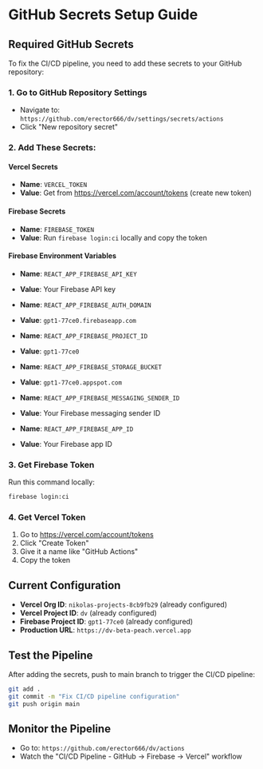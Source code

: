 # GitHub Secrets Setup Guide

## Required GitHub Secrets

To fix the CI/CD pipeline, you need to add these secrets to your GitHub repository:

### 1. Go to GitHub Repository Settings
- Navigate to: `https://github.com/erector666/dv/settings/secrets/actions`
- Click "New repository secret"

### 2. Add These Secrets:

#### Vercel Secrets
- **Name**: `VERCEL_TOKEN`
- **Value**: Get from https://vercel.com/account/tokens (create new token)

#### Firebase Secrets  
- **Name**: `FIREBASE_TOKEN`
- **Value**: Run `firebase login:ci` locally and copy the token

#### Firebase Environment Variables
- **Name**: `REACT_APP_FIREBASE_API_KEY`
- **Value**: Your Firebase API key

- **Name**: `REACT_APP_FIREBASE_AUTH_DOMAIN`
- **Value**: `gpt1-77ce0.firebaseapp.com`

- **Name**: `REACT_APP_FIREBASE_PROJECT_ID`
- **Value**: `gpt1-77ce0`

- **Name**: `REACT_APP_FIREBASE_STORAGE_BUCKET`
- **Value**: `gpt1-77ce0.appspot.com`

- **Name**: `REACT_APP_FIREBASE_MESSAGING_SENDER_ID`
- **Value**: Your Firebase messaging sender ID

- **Name**: `REACT_APP_FIREBASE_APP_ID`
- **Value**: Your Firebase app ID

### 3. Get Firebase Token
Run this command locally:
```bash
firebase login:ci
```

### 4. Get Vercel Token
1. Go to https://vercel.com/account/tokens
2. Click "Create Token"
3. Give it a name like "GitHub Actions"
4. Copy the token

## Current Configuration
- **Vercel Org ID**: `nikolas-projects-8cb9fb29` (already configured)
- **Vercel Project ID**: `dv` (already configured)
- **Firebase Project ID**: `gpt1-77ce0` (already configured)
- **Production URL**: `https://dv-beta-peach.vercel.app`

## Test the Pipeline
After adding the secrets, push to main branch to trigger the CI/CD pipeline:
```bash
git add .
git commit -m "Fix CI/CD pipeline configuration"
git push origin main
```

## Monitor the Pipeline
- Go to: `https://github.com/erector666/dv/actions`
- Watch the "CI/CD Pipeline - GitHub → Firebase → Vercel" workflow
